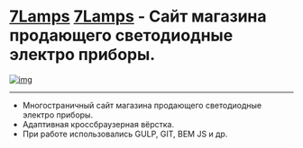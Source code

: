# [7Lamps](https://lyu-chunkwo.github.io/7lamps/dist/index.html) <a href="https://lyu-chunkwo.github.io/7lamps/dist/index.html" target="_blank">7Lamps</a> - Сайт магазина продающего светодиодные электро приборы.

[<img src="https://lyu-chunkwo.github.io/7lamps/dist/images/foreadme/7lamp-banner.jpg" alt="img">](https://lyu-chunkwo.github.io/7lamps/dist/index.html)


---
- Многостраничный сайт магазина продающего светодиодные электро приборы.
- Адаптивная кроссбраузерная вёрстка.
- При работе использовались GULP, GIT, BEM JS и др.
